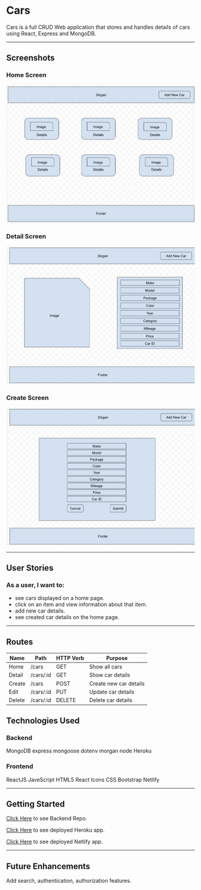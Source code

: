 # Cars

Cars is a full CRUD Web application that stores and handles details of cars using React, Express and MongoDB.

---

## Screenshots

### Home Screen

![Screenshot](home.png)

### Detail Screen

![Screenshot](detail.png)

### Create Screen

![Screenshot](New.png)

---

## User Stories

### As a user, I want to:
* see cars displayed on a home page.
* click on an item and view information about that item.
* add new car details.
* see created car details on the home page.

---

## Routes


| Name | Path | HTTP Verb | Purpose |
|--------|-----|--------|-----|
| Home | /cars | GET | Show all cars
| Detail | /cars/:id | GET | Show car details
| Create | /cars | POST | Create new car details
| Edit | /cars/:id | PUT | Update car details
| Delete | /cars/:id | DELETE | Delete car details


## Technologies Used

### Backend

MongoDB
express
mongoose
dotenv
morgan
node
Heroku

### Frontend

ReactJS
JaveScript
HTML5
React Icons
CSS
Bootstrap
Netlify

---

## Getting Started

[Click Here](https://github.com/madhu-mida/cars-apex) to see Backend Repo.

[Click Here](https://ms-95-cars-backend-apex.herokuapp.com/cars/) to see deployed Heroku app.

[Click Here](https://magical-valkyrie-0976d2.netlify.app/) to see deployed Netlify app.

---

## Future Enhancements

Add search, authentication, authorization features.
